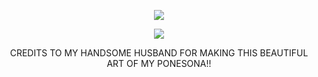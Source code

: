 
<div align="center">
  
![](https://komarev.com/ghpvc/?username=Luthervonivory&color=blue)

![](https://instagram.fbne8-1.fna.fbcdn.net/v/t1.15752-9/494108291_1214020753593948_418015063184161883_n.png?_nc_cat=106&ccb=7-5&_nc_sid=0024fc&_nc_ohc=lVNeGdX7kf8Q7kNvwEHYP8r&_nc_oc=Adlpz4cpmf8DO70qclIGV_iHfipkN889flaFmYTekvZnvAaburR8jnAMgtGcG4PIlbg&_nc_zt=23&_nc_ht=instagram.fbne8-1.fna&oh=03_Q7cD2QHMkBeXf-EwwRRtpFGJI199yWlMkyUNIsgzAyXMmO_C0Q&oe=6843EAF8)

CREDITS TO MY HANDSOME HUSBAND FOR MAKING THIS BEAUTIFUL ART OF MY PONESONA!!
